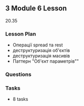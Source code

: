 ## 3 Module 6 Lesson

20.35

### Lesson Plan

- Операції spread та rest
- деструктуризація об'єктів
- деструктуризація масивів
- Паттерн "Об'єкт параметрів""

### Questions

### Tasks

- 8 tasks
